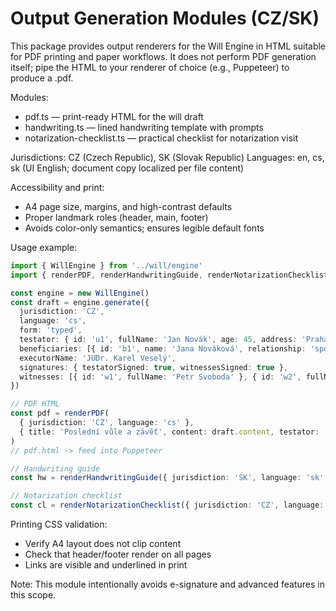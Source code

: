 # Output Generation Modules (CZ/SK)

This package provides output renderers for the Will Engine in HTML suitable for PDF printing and paper workflows. It does not perform PDF generation itself; pipe the HTML to your renderer of choice (e.g., Puppeteer) to produce a .pdf.

Modules:
- pdf.ts — print-ready HTML for the will draft
- handwriting.ts — lined handwriting template with prompts
- notarization-checklist.ts — practical checklist for notarization visit

Jurisdictions: CZ (Czech Republic), SK (Slovak Republic)
Languages: en, cs, sk (UI English; document copy localized per file content)

Accessibility and print:
- A4 page size, margins, and high-contrast defaults
- Proper landmark roles (header, main, footer)
- Avoids color-only semantics; ensures legible default fonts

Usage example:

```ts
import { WillEngine } from '../will/engine'
import { renderPDF, renderHandwritingGuide, renderNotarizationChecklist } from './output'

const engine = new WillEngine()
const draft = engine.generate({
  jurisdiction: 'CZ',
  language: 'cs',
  form: 'typed',
  testator: { id: 'u1', fullName: 'Jan Novák', age: 45, address: 'Praha, Česká republika' },
  beneficiaries: [{ id: 'b1', name: 'Jana Nováková', relationship: 'spouse' }],
  executorName: 'JUDr. Karel Veselý',
  signatures: { testatorSigned: true, witnessesSigned: true },
  witnesses: [{ id: 'w1', fullName: 'Petr Svoboda' }, { id: 'w2', fullName: 'Eva Dvořáková' }],
})

// PDF HTML
const pdf = renderPDF(
  { jurisdiction: 'CZ', language: 'cs' },
  { title: 'Poslední vůle a závěť', content: draft.content, testator: 'Jan Novák' }
)
// pdf.html -> feed into Puppeteer

// Handwriting guide
const hw = renderHandwritingGuide({ jurisdiction: 'SK', language: 'sk' }, {})

// Notarization checklist
const cl = renderNotarizationChecklist({ jurisdiction: 'CZ', language: 'en' })
```

Printing CSS validation:
- Verify A4 layout does not clip content
- Check that header/footer render on all pages
- Links are visible and underlined in print

Note: This module intentionally avoids e-signature and advanced features in this scope.